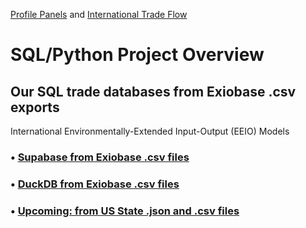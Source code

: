 [Profile Panels](../) and [International Trade Flow](/profile/trade/)
# SQL/Python Project Overview

## Our SQL trade databases from Exiobase .csv exports

International Environmentally-Extended Input-Output (EEIO) Models

### &bullet; <a href="/profile/prep/sql/supabase/">Supabase from Exiobase .csv files</a><br>
### &bullet; <a href="/profile/prep/sql/duckdb/">DuckDB from Exiobase .csv files</a><br>
### &bullet; <a href="/io/about/">Upcoming: from US State .json and .csv files</a><br>